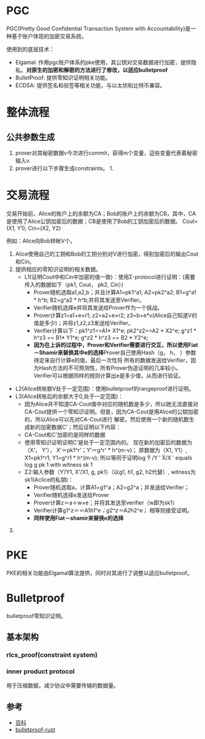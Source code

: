 # PGC

PGC(Pretty Good Confidential Transaction System with Accountability)是一种基于账户体现的加密交易系统。

使用到的底层技术：
* Elgamal: 作用pgc账户体系的pke使用，其公钥对交易数据进行加密，提供隐私。**对原生的加密和解密的方法进行了修改，以适应bulletproof**
* BulletProof: 提供零知识证明相关功能。
* ECDSA: 提供签名和验签等相关功能，与以太坊和比特币兼容。

# 整体流程

## 公共参数生成



1. prover对其秘密数据v今次进行commit，获得m个变量，這些变量代表着秘密输入v.
2. prover进行以下步骤生成constraints。
   1. 


# 交易流程

交易开始前，Alice的账户上的余额为CA；Bob的账户上的余额为CB，其中，CA是使用了Alice公钥加密后的数据；CB是使用了Bob的工钥加密后的数据。
Cout=(X1, Y1); Cin=(X2, Y2)

例如：Alice向Bob转帐V个。
1. Alice使用自己的工钥和Bob的工钥分别对V进行加密，得到加密后的输出Cout和Cin。
2. 提供相应的零知识证明的相关数据。
   * L1(证明Cout中和Cin中加密的值一致)：使用Σ-protocol进行证明：(需要传入的数据如下（pk1, Cout， pk2, Cin）)
     * Prover随机选取a1,a2,b；并且计算A1=pk1^a1; A2=pk2^a2; B1=g^a1 * h^b; B2=g^a2 * h^b;并将其发送至Verifier。
     * Verifier随机选择e并将其发送给Prover作为一个挑战。
     * Prover计算z1=a1+e×r1; z2=a2+e×r2; z3=b+e*v(Alice自己知道V的值是多少)；并将z1,z2,z3发送给Verifier。
     * Verifier计算以下：pk1^z1==A1* X1^e; pk2^z2==A2 * X2^e; g^z1 * h^z3 == B1* Y1^e; g^z2 * h^z3 == B2 * Y2^e;
     * **因为在上诉的过程中，Prover和Verifier需要进行交互，所以使用Fiat－Shamir来替换其中e的选择**Prover自己使用Hash（g， h， ）参数待定来自行计算e的值，最后一次性将
     所有的数据发送给Verifier，因为Hash方法的不可预测性，所有Prover伪造证明的几率较小。Verifier可以根据同样的规则计算出e是多少值，从而进行验证。
  * L2(Alice转账额V处于一定范围)：使用bulletproof的rangeproof进行证明。
  * L3(Alice转账后的余额大于0,处于一定范围)：
    * 因为Alice并不知道CA-Cout值中对应的随机数是多少，所以她无法直接对CA-Cout提供一个零知识证明。但是，因为CA-Cout是用Alice的公钥加密的，所以Alice可以先对CA-Cout进行
    解密，然后使用一个新的随机数生成新的加密数据C’；然后证明以下内容：
    * CA-Cout和C’加密的是同样的数据
    * 使用零知识证明证明C‘是处于一定范围内的。 现在新的加密后的数据为（X‘， Y’）， X‘＝pk1^r’；Y‘＝g^r' * h^(m-v)； 原数据为（X1, Y1）, X1=pk1^r1; Y1=g^r1 * h^(m-v);
    所以等同于证明log Ỹ /Y ′ X̃/X ′ equals log g pk 1 with witness sk 1
    * Σ2:输入参数（Y’/Y1, X'/X1, g, pk1）（以g1, h1, g2, h2代替）, witness为sk1(Aclice的私钥)：
      * Prover随机选取a，计算A1=g1^a；A2=g2^a；并发送给Verifier；
      * Verifier随机选择e发送给Prover
      * Prover计算z＝a＋w×e；并将其发送至verifier（w即为sk1）
      * Verifier计算g1^z＝＝A1*h1^e；g2^z＝A2*h2^e； 相等则接受证明。
      * **同样使用Fiat－shamir来替换e的选择**
     
3. 
# PKE

PKE的相关功能由Elgamal算法提供，同时对其进行了调整以适应bulletproof。

# Bulletproof

bulletproof零知识证明。

## 基本架构

### rlcs_proof(constraint system)

### inner product protocol

用于压缩数据，减少协议中需要传输的数据量。



## 参考

* [百科](https://zh.wikipedia.org/wiki/ElGamal%E5%8A%A0%E5%AF%86%E7%AE%97%E6%B3%95)
* [bulletproof-rust](https://doc-internal.dalek.rs/bulletproofs/notes/index.html)
